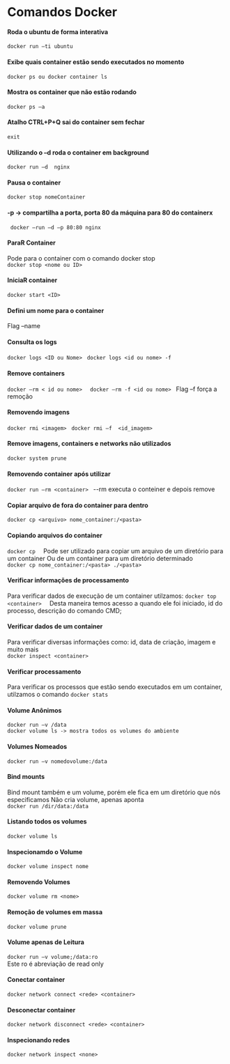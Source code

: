 # Comandos Docker

#### Roda o ubuntu de forma interativa  
`
docker run –ti ubuntu  
`
#### Exibe quais container estão sendo executados no momento  
`
docker ps ou docker container ls  
`
#### Mostra os container que não estão rodando 
`
docker ps –a  
`
#### Atalho CTRL+P+Q sai do container sem fechar 
`
exit 
`
#### Utilizando o –d roda o container em background 
`
docker run –d  nginx 
`
#### Pausa o container  
`
docker stop nomeContainer 
`
#### -p -> compartilha a porta, porta 80 da máquina para 80 do containerx 
` 
docker –run –d –p 80:80 nginx  
`
#### ParaR Container 
Pode para o container com o comando docker stop <nome ou ID>  
`
docker stop <nome ou ID> 
`
#### IniciaR container 
`
docker start <ID> 
` 
#### Defini um nome para o container  

Flag –name  

#### Consulta os logs  
`
docker logs <ID ou Nome> 
`
`
docker logs <id ou nome> -f  
` 
#### Remove containers 
`
docker –rm < id ou nome>  
`
`
docker –rm -f <id ou nome> 
`
Flag –f força a remoção  
#### Removendo imagens
`
docker rmi <imagem> 
`
`
docker rmi –f  <id_imagem> 
`
#### Remove imagens, containers e networks não utilizados 
`
docker system prune 
`
#### Removendo container após utilizar  
`
docker run –rm <container> 
`
--rm executa o conteiner e depois remove  

#### Copiar arquivo de fora do container para dentro 
`
docker cp <arquivo> nome_container:/<pasta> 
`
#### Copiando arquivos do container  
`
docker cp  
`
Pode ser utilizado para copiar um arquivo de um diretório para um container 
Ou de um container para um diretório determinado  
`
docker cp nome_container:/<pasta> ./<pasta> 
`
#### Verificar informações de processamento  
Para verificar dados de execução de um container utilzamos:
`
docker top <container>  
`
Desta maneira temos acesso a quando ele foi iniciado, id do processo, descrição do comando CMD;  

#### Verificar dados de um container  
Para verificar diversas informações como: id, data de criação, imagem e muito mais  
`
docker inspect <container>  
`
#### Verificar processamento  
Para verificar os processos que estão sendo executados em um container, utilzamos o comando 
`
docker stats 
`  
#### Volume Anônimos  
`
docker run –v /data 
`  
`
docker volume ls -> mostra todos os volumes do ambiente 
`  
#### Volumes Nomeados  
`
docker run –v nomedovolume:/data 
`  
#### Bind mounts  
Bind mount também e um volume, porém ele fica em um diretório que nós especificamos 
Não cria volume, apenas aponta  
`
docker run /dir/data:/data 
`
#### Listando todos os volumes  
`
docker volume ls  
`
#### Inspecionamdo  o Volume  
`
docker volume inspect nome 
`
#### Removendo Volumes  
`
docker volume rm <nome> 
`
#### Remoção de volumes em massa  
`
docker volume prune 
`
#### Volume apenas de Leitura 
`
docker run –v volume;/data:ro 
`  
Este ro é abreviação de read only 
#### Conectar container 
`
docker network connect <rede> <container> 
`  
#### Desconectar container  
`
docker network disconnect <rede> <container> 
`  
#### Inspecionando redes  
`
docker network inspect <none>  
`  